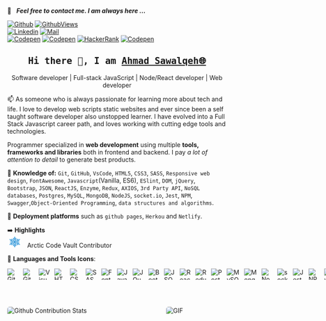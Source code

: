 <!--
**Ahmad-Sawalqeh/Ahmad-Sawalqeh** is a ✨ _special_ ✨ repository because its `README.md` (this file) appears on your GitHub profile.

Here are some ideas to get you started:

- 🔭 I’m currently working on ...
- 🌱 I’m currently learning ...
- 👯 I’m looking to collaborate on ...
- 🤔 I’m looking for help with ...
- 💬 Ask me about ...
- 📫 How to reach me: ...
- 😄 Pronouns: ...
- ⚡ Fun fact: ...
-->
📩 &nbsp; ***Feel free to contact me. I am always here ...***

[![Github](https://img.shields.io/github/followers/Ahmad-Sawalqeh?label=Follow&style=social)](https://github.com/Ahmad-Sawalqeh)
[![GithubViews](https://api.freemotion-llc.com/api/github/v1/profile-views?username=Ahmad-Sawalqeh)](https://github.com/Ahmad-Sawalqeh)
<br>
[![Linkedin](https://img.shields.io/badge/LinkedIn-Ahmad%20Sawalqeh-blue?logo=Linkedin&logoColor=blue&labelColor=black)](https://www.linkedin.com/in/ahmad-alsawalqeh/)
[![Mail](https://img.shields.io/badge/Hotmail-sawalqa_jo@hotmail.com-blue?logo=Gmail&logoColor=blue&labelColor=black)](mailto:sawalqa_jo@hotmail.com)
<br>
[![Codepen](https://img.shields.io/badge/Codepen-Ahmad%20Sawalqeh-gray?logo=codepen&logoColor=white&labelColor=black)](https://codepen.io/AhmadSawalqeh)
[![Codepen](https://img.shields.io/badge/Codesandbox-Ahmad%20Sawalqeh-gray?logo=codesandbox&logoColor=white&labelColor=black)](https://codesandbox.io/u/Ahmad-Sawalqeh)
[![HackerRank](https://img.shields.io/badge/HackerRank-sawalqa_jo-brightgreen?logo=HackerRank&logoColor=Green&labelColor=black)](https://www.hackerrank.com/sawalqa_jo)
[![Codepen](https://img.shields.io/badge/Codewars-Ahmad%20Sawalqeh-maroon?logo=codewars&logoColor=maroon&labelColor=black)](https://www.codewars.com/users/Ahmad-Sawalqeh)
<!-- [![HitCount](http://hits.dwyl.com/Ahmad-Sawalqeh/Ahmad-Sawalqeh.svg)](http://hits.dwyl.com/Ahmad-Sawalqeh/Ahmad-Sawalqeh) -->

<h2 align='center'><samp><strong>Hi there 👋, I am <a href="https://ahmad-sawalqeh.github.io/my_resume/" target="_blank">Ahmad Sawalqeh🌐</a></strong></samp></h2>
<p align='center'>Software developer | Full-stack JavaScript | Node/React developer | Web developer</p>

<p align='left'> 📫 As someone who is always passionate for learning more about tech and life. I love to develop web scripts static websites and ever since been a self taught software developer also unstopped learner. I have evolved into a Full Stack Javascript career path, and loves working with cutting edge tools and technologies.</p>

Programmer specialized in **web development** using multiple **tools, frameworks and libraries** both in frontend and backend. I pay *a lot of attention to detail* to generate best products.

💬 **Knowledge of:** `Git`, `GitHub`, `VsCode`, `HTML5`, `CSS3`, `SASS`, `Responsive web design`, `FontAwesome`, `Javascript`(Vanilla, ES6), `ESlint`, `DOM`, `jQuery`, `Bootstrap`, `JSON`,
 `ReactJS`, `Enzyme`, `Redux`, `AXIOS`, `3rd Party API`, `NoSQL databases`, `Postgres`, `MySQL`, `MongoDB`, `NodeJS`, `socket.io`, `Jest`, `NPM`, `Swagger`,`Object-Oriented Programming`, `data structures and algorithms`.

💬 **Deployment platforms** such as `github pages`, `Herkou` and `Netlify`.

➡️ **Highlights** <br>
&nbsp;<img src='https://raw.githubusercontent.com/acervenky/animated-github-badges/master/assets/acbadge.gif' width='26' height='26'>&nbsp;&nbsp;&nbsp;&nbsp;<span>Arctic Code Vault Contributor</span>

💬 **Languages and Tools Icons**:
<p style="display: flex; justify-contect: space-between;">
<img style="margin-right: 10px" alt="Git" width="26px" height="26px" src="https://cdn.worldvectorlogo.com/logos/git-icon.svg" />
<img style="margin-right: 10px" alt="GitHub" width="26px" height="26px" src="https://cdn.worldvectorlogo.com/logos/github-1.svg" />
<img style="margin-right: 10px" alt="Visual Studio Code" width="26px" height="26px" src="https://cdn.worldvectorlogo.com/logos/visual-studio-code-1.svg" />
<img style="margin-right: 10px" alt="HTML5" width="26px" height="26px" src="https://cdn.worldvectorlogo.com/logos/html5.svg" />
<img style="margin-right: 10px" alt="CSS3" width="26px" height="26px" src="https://cdn.worldvectorlogo.com/logos/css-5.svg" />
<img style="margin-right: 10px" alt="SASS" width="26px" height="26px" src="https://cdn.worldvectorlogo.com/logos/sass-1.svg" />
<img style="margin-right: 10px" alt="FontAwesome" width="26px" height="26px" src="https://cdn.worldvectorlogo.com/logos/fontawesome-1.svg" />
<img style="margin-right: 10px" alt="JavaScript" width="26px" height="26px" src="https://cdn.worldvectorlogo.com/logos/javascript.svg" />
<img style="margin-right: 10px" alt="JQuery" width="26px" height="26px" src="https://cdn3.iconfinder.com/data/icons/popular-services-brands/512/jquery-512.png" />
<img style="margin-right: 10px" alt="Bootstrap" width="26px" height="26px" src="https://cdn.worldvectorlogo.com/logos/bootstrap-4.svg" />
<img style="margin-right: 10px" alt="JSON" width="26px" height="26px" src="https://cdn.worldvectorlogo.com/logos/json.svg" />
<img style="margin-right: 10px" alt="React.js" width="26px" height="26px" src="https://www.vectorlogo.zone/logos/reactjs/reactjs-icon.svg" />
<img style="margin-right: 10px" alt="Redux" width="26px" height="26px" src="https://cdn.worldvectorlogo.com/logos/redux.svg" />
<img style="margin-right: 10px" alt="PostgreSQL" width="26px" height="26px" src="https://cdn.worldvectorlogo.com/logos/postgresql.svg" />
<img style="margin-right: 10px" alt="MySQL" width="30px" height="26px" src="https://cdn.worldvectorlogo.com/logos/mysql-7.svg" />
<img style="margin-right: 10px" alt="MongoDB" width="30px" height="26px" src="https://developer.asustor.com/uploadIcons/0020_999_1579584903_MongoDB_256.png" />
<img style="margin-right: 10px" alt="Node.js" width="26px" height="26px" src="https://image.winudf.com/v2/image1/Y29tLnNreWFwcGVyLmxlYXJubm9kZWpzX2ljb25fMTU1ODM1NzY4M18wMzI/icon.png?w=170&fakeurl=1" />
<img style="margin-right: 10px" alt="socket.io" width="26px" height="26px" src="https://upload.wikimedia.org/wikipedia/commons/thumb/9/96/Socket-io.svg/1024px-Socket-io.svg.png" />

<img  style="margin-right: 10px" alt="Jest" width="26px" height="26px" src="https://cdn.worldvectorlogo.com/logos/jest-0.svg" />
<img  style="margin-right: 10px" alt="NPM" width="26px" height="26px" src="https://cdn.freebiesupply.com/logos/thumbs/2x/npm-logo.png" />
<img  style="margin-right: 10px" alt="SwaggerHub" width="26px" height="26px" src="https://miro.medium.com/max/720/0*ouOwqU23IiOAJf5v.jpg" />
<img  style="margin-right: 10px" alt="Github Pages" width="26px" height="26px" src="https://techcrunch.com/wp-content/uploads/2010/07/github-logo.png?w=512" />
<img  style="margin-right: 10px" alt="Heroku" width="26px" height="26px" src="https://cdn.iconscout.com/icon/free/png-512/heroku-5-569467.png" />
<img  style="margin-right: 10px" alt="Netlify" width="26px" height="26px" src="https://seeklogo.com/images/N/netlify-logo-758722CDF4-seeklogo.com.png" />
</p>
<br>
<br>
<!-- https://github.com/anuraghazra/github-readme-stats -->
<!-- <p>
<img align="left" alt="Ahmad-Sawalqeh's Github Stats" src="https://github-readme-stats.vercel.app/api?username=Ahmad-Sawalqeh&show_icons=true&hide_border=true" />
</p> -->
<p style="display: flex; justify-contect: space-between;">
<img style="border-radius: 5px; margin-bottom: 5px" alt="Github Contribution Stats" width="330px" height="240px" src="https://github-contribution-stats.vercel.app/api/?username=Ahmad-Sawalqeh" />
<img style="border-radius: 5px; margin: 0 0 5px 35px;" alt="GIF" width="320px" height="240px" src="https://miro.medium.com/max/875/1*Urc28sbnORGOW5oyohQ06g.gif" />

<!-- [![Contribution Stats](https://github-contribution-stats.vercel.app/api/?username=Ahmad-Sawalqeh)](https://github.com/Ahmad-Sawalqeh/github-contribution-stats/) -->
</p>
